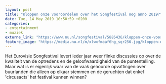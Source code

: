 ```yaml
---
layout: post
title: "Kloppen onze vooroordelen over het Songfestival nog anno 2019?"
date: Tue, 14 May 2019 10:50:59 +0200
categories: 
- entertainment 
- muziek 
externe_link: "https://www.nu.nl/songfestival/5885436/kloppen-onze-vooroordelen-over-het-songfestival-nog-anno-2019.html"
feature_image: "https://media.nu.nl/m/xlwxfmaaf6hg_sqr256.jpg/kloppen-onze-vooroordelen-over-het-songfestival-nog-anno-2019.jpg"
---
```


Het Eurovisie Songfestival levert ieder jaar weer flinke discussies op over de kwaliteit van de optredens en de geloofwaardigheid van de puntentelling. Maar wat is er eigenlijk waar van de vaak gehoorde opvattingen over buurlanden die alleen op elkaar stemmen en de geruchten dat enkel 'circusacts' het festival kunnen winnen?
